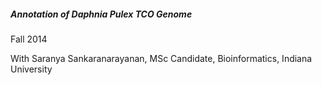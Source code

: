 ##### Annotation of Daphnia Pulex TCO Genome ###

Fall 2014

With Saranya Sankaranarayanan, MSc Candidate, Bioinformatics, Indiana University


